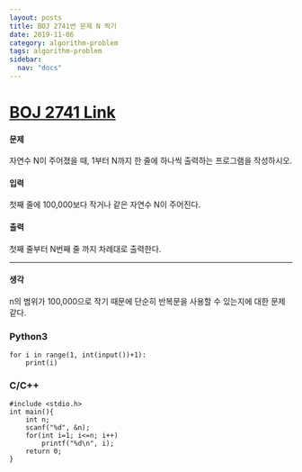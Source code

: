 ```yaml
---
layout: posts
title: BOJ 2741번 문제 N 찍기
date: 2019-11-06
category: algorithm-problem
tags: algorithm-problem
sidebar:
  nav: "docs"
---
```

# [BOJ 2741 Link](https://www.acmicpc.net/problem/2741)
#### 문제
자연수 N이 주어졌을 때, 1부터 N까지 한 줄에 하나씩 출력하는 프로그램을 작성하시오.

#### 입력
첫째 줄에 100,000보다 작거나 같은 자연수 N이 주어진다.

#### 출력
첫째 줄부터 N번째 줄 까지 차례대로 출력한다.
- - -
#### 생각
n의 범위가 100,000으로 작기 때문에 단순히 반복문을 사용할 수 있는지에 대한 문제같다.
### Python3
```
for i in range(1, int(input())+1):
    print(i)
```
### C/C++
```
#include <stdio.h>
int main(){
    int n;
    scanf("%d", &n);
    for(int i=1; i<=n; i++)
        printf("%d\n", i);
    return 0;
}
```